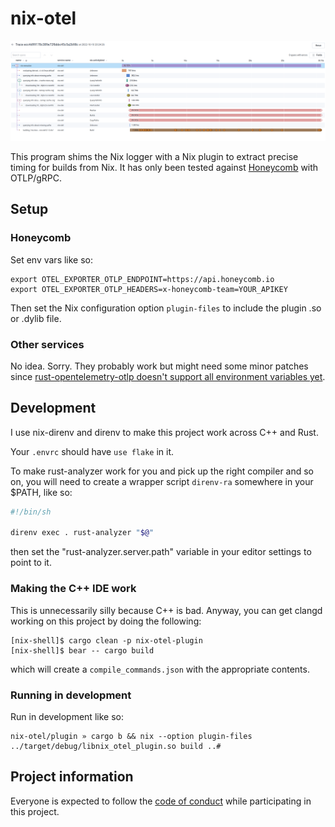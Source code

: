 # nix-otel

![Screenshot of Honeycomb from nix-otel instrumenting building itself](./demo-screenshot.png)

This program shims the Nix logger with a Nix plugin to extract precise timing
for builds from Nix. It has only been tested against [Honeycomb] with
OTLP/gRPC.

[Honeycomb]: https://honeycomb.io

## Setup

### Honeycomb

Set env vars like so:

```
export OTEL_EXPORTER_OTLP_ENDPOINT=https://api.honeycomb.io
export OTEL_EXPORTER_OTLP_HEADERS=x-honeycomb-team=YOUR_APIKEY
```

Then set the Nix configuration option `plugin-files` to include the plugin .so
or .dylib file.

### Other services

No idea. Sorry. They probably work but might need some minor patches since
[rust-opentelemetry-otlp doesn't support all environment variables
yet](https://github.com/open-telemetry/opentelemetry-rust/issues/774).

## Development

I use nix-direnv and direnv to make this project work across C++ and Rust.

Your `.envrc` should have `use flake` in it.

To make rust-analyzer work for you and pick up the right compiler and so on,
you will need to create a wrapper script `direnv-ra` somewhere in your $PATH,
like so:

```bash
#!/bin/sh

direnv exec . rust-analyzer "$@"
```

then set the "rust-analyzer.server.path" variable in your editor settings to
point to it.

### Making the C++ IDE work

This is unnecessarily silly because C++ is bad. Anyway, you can get clangd
working on this project by doing the following:

```
[nix-shell]$ cargo clean -p nix-otel-plugin
[nix-shell]$ bear -- cargo build
```

which will create a `compile_commands.json` with the appropriate contents.

### Running in development

Run in development like so:

```
nix-otel/plugin » cargo b && nix --option plugin-files ../target/debug/libnix_otel_plugin.so build ..#
```


## Project information

Everyone is expected to follow the [code of conduct](./CODE_OF_CONDUCT.md)
while participating in this project.
